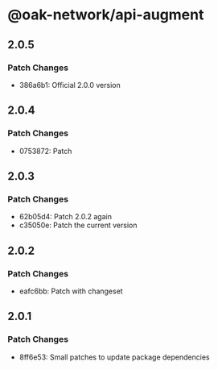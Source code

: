 # @oak-network/api-augment

## 2.0.5

### Patch Changes

- 386a6b1: Official 2.0.0 version

## 2.0.4

### Patch Changes

- 0753872: Patch

## 2.0.3

### Patch Changes

- 62b05d4: Patch 2.0.2 again
- c35050e: Patch the current version

## 2.0.2

### Patch Changes

- eafc6bb: Patch with changeset

## 2.0.1

### Patch Changes

- 8ff6e53: Small patches to update package dependencies
